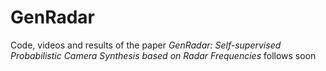 # GenRadar

Code, videos and results of the paper *GenRadar: Self-supervised Probabilistic Camera Synthesis based on Radar Frequencies* follows soon
